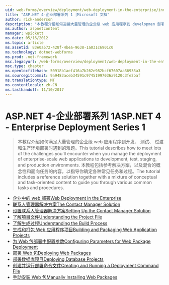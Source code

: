 ```yaml
---
uid: web-forms/overview/deployment/web-deployment-in-the-enterprise/index
title: "ASP.NET 4-企业部署系列 1 |Microsoft 文档"
author: rick-anderson
description: "本教程介绍如何迎接大量管理的企业级 web 应用程序到 developmen 部署时遇到的难题..."
ms.author: aspnetcontent
manager: wpickett
ms.date: 05/16/2012
ms.topic: article
ms.assetid: 83e0a572-428f-4bea-9638-1a031c6901c0
ms.technology: dotnet-webforms
ms.prod: .net-framework
msc.legacyurl: /web-forms/overview/deployment/web-deployment-in-the-enterprise
msc.type: chapter
ms.openlocfilehash: 50918b1aef416a7b262e982bcf67607aa36933a3
ms.sourcegitcommit: 9a9483aceb34591c97451997036a9120c3fe2baf
ms.translationtype: MT
ms.contentlocale: zh-CN
ms.lasthandoff: 11/10/2017
---
```

<a name="aspnet-4---enterprise-deployment-series-1"></a><span data-ttu-id="75ee4-103">ASP.NET 4-企业部署系列 1</span><span class="sxs-lookup"><span data-stu-id="75ee4-103">ASP.NET 4 - Enterprise Deployment Series 1</span></span>
====================
> <span data-ttu-id="75ee4-104">本教程介绍如何满足大量管理的企业级 web 应用程序到开发、 测试、 过渡和生产环境部署时遇到的难题。</span><span class="sxs-lookup"><span data-stu-id="75ee4-104">This tutorial describes how to meet lots of the challenges you'll encounter when you manage the deployment of enterprise-scale web applications to development, test, staging, and production environments.</span></span> <span data-ttu-id="75ee4-105">本教程包括参考解决方案，以及混合的概念性和面向任务的内容，以指导你确定各种常见任务和过程。</span><span class="sxs-lookup"><span data-stu-id="75ee4-105">The tutorial includes a reference solution together with a mixture of conceptual and task-oriented content to guide you through various common tasks and procedures.</span></span>


- [<span data-ttu-id="75ee4-106">企业中的 web 部署</span><span class="sxs-lookup"><span data-stu-id="75ee4-106">Web Deployment in the Enterprise</span></span>](web-deployment-in-the-enterprise.md)
- [<span data-ttu-id="75ee4-107">联系人管理器解决方案</span><span class="sxs-lookup"><span data-stu-id="75ee4-107">The Contact Manager Solution</span></span>](the-contact-manager-solution.md)
- [<span data-ttu-id="75ee4-108">设置联系人管理器解决方案</span><span class="sxs-lookup"><span data-stu-id="75ee4-108">Setting Up the Contact Manager Solution</span></span>](setting-up-the-contact-manager-solution.md)
- [<span data-ttu-id="75ee4-109">了解项目文件</span><span class="sxs-lookup"><span data-stu-id="75ee4-109">Understanding the Project File</span></span>](understanding-the-project-file.md)
- [<span data-ttu-id="75ee4-110">了解生成过程</span><span class="sxs-lookup"><span data-stu-id="75ee4-110">Understanding the Build Process</span></span>](understanding-the-build-process.md)
- [<span data-ttu-id="75ee4-111">生成和打包 Web 应用程序项目</span><span class="sxs-lookup"><span data-stu-id="75ee4-111">Building and Packaging Web Application Projects</span></span>](building-and-packaging-web-application-projects.md)
- [<span data-ttu-id="75ee4-112">为 Web 包部署中配置参数</span><span class="sxs-lookup"><span data-stu-id="75ee4-112">Configuring Parameters for Web Package Deployment</span></span>](configuring-parameters-for-web-package-deployment.md)
- [<span data-ttu-id="75ee4-113">部署 Web 包</span><span class="sxs-lookup"><span data-stu-id="75ee4-113">Deploying Web Packages</span></span>](deploying-web-packages.md)
- [<span data-ttu-id="75ee4-114">部署数据库项目</span><span class="sxs-lookup"><span data-stu-id="75ee4-114">Deploying Database Projects</span></span>](deploying-database-projects.md)
- [<span data-ttu-id="75ee4-115">创建并运行部署命令文件</span><span class="sxs-lookup"><span data-stu-id="75ee4-115">Creating and Running a Deployment Command File</span></span>](creating-and-running-a-deployment-command-file.md)
- [<span data-ttu-id="75ee4-116">手动安装 Web 包</span><span class="sxs-lookup"><span data-stu-id="75ee4-116">Manually Installing Web Packages</span></span>](manually-installing-web-packages.md)
